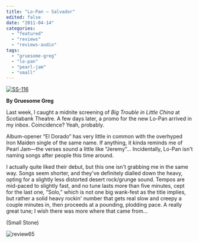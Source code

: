 ```yaml
---
title: "Lo-Pan – Salvador"
edited: false
date: "2011-04-14"
categories:
  - "featured"
  - "reviews"
  - "reviews-audio"
tags:
  - "gruesome-greg"
  - "lo-pan"
  - "pearl-jam"
  - "small"
---
```


[![](http://www.hellbound.ca/wp-content/uploads/2011/04/SS-116.jpg "SS-116")](http://www.hellbound.ca/wp-content/uploads/2011/04/SS-116.jpg)

**By Gruesome Greg**

Last week, I caught a midnite screening of _Big Trouble in Little China_ at Scotiabank Theatre. A few days later, a promo for the new Lo-Pan arrived in my inbox. Coincidence? Yeah, probably.

Album-opener “El Dorado” has very little in common with the overhyped Iron Maiden single of the same name. If anything, it kinda reminds me of Pearl Jam—the verses sound a little like “Jeremy”... Incidentally, Lo-Pan isn't naming songs after people this time around.

I actually quite liked their debut, but this one isn't grabbing me in the same way. Songs seem shorter, and they've definitely dialled down the heavy, opting for a slightly less distorted desert rock/grunge sound. Tempos are mid-paced to slightly fast, and no tune lasts more than five minutes, cept for the last one, “Solo,” which is not one big wank-fest as the title implies, but rather a solid heavy rockin' number that gets real slow and creepy a couple minutes in, then proceeds at a pounding, plodding pace. A really great tune; I wish there was more where that came from...

(Small Stone)

![](http://www.hellbound.ca/wp-content/uploads/2009/08/review65.png "review65")
